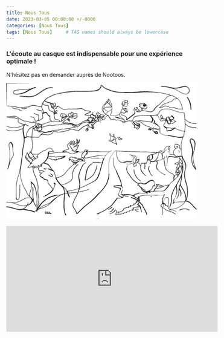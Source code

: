 ```yaml
---
title: Nous Tous
date: 2023-03-05 00:00:00 +/-0000
categories: [Nous Tous]
tags: [Nous Tous]     # TAG names should always be lowercase
---
```


### L'écoute au casque est indispensable pour une expérience optimale !
N'hésitez pas en demander auprès de Nootoos.

![Nous Tous](/assets/img/tableaux/NousTous.png)

<iframe width="560" height="280" src="https://www.bandlab.com/embed/shout/?id=11c2564a6470ea11a94c0003ffd19c0f_9517e39097054b738e62ac9715cff423" frameborder="0" allowfullscreen></iframe>
